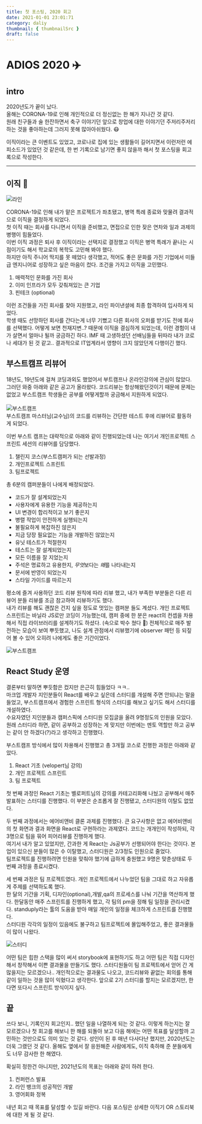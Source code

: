```yaml
---
title: 첫 포스팅, 2020 회고
date: 2021-01-01 23:01:71
category: daliy
thumbnail: { thumbnailSrc }
draft: false
---
```


# ADIOS 2020 :airplane:

## intro

2020년도가 끝이 났다. <br/> 올해는 CORONA-19로 인해 개인적으로 더 정신없는 한 해가 지나간 것 같다.<br/> 원래 친구들과 술 한잔하면서 축구 이야기던 앞으로 창업에 대한 이야기던 주저리주저리 하는 것을 좋아하는데 그러지 못해 많아아쉬웠다. :mask:

이직이라는 큰 이벤트도 있었고, 코로나로 집에 있는 생활들이 길어지면서 이런저런 에피소드가 있었던 것 같은데, 한 번 기록으로 남기면 좋지 않을까 해서 첫 포스팅을 회고록으로 작성한다.

---

## 이직 :boxing_glove:

![라인](../../assets/line.jpeg)

CORONA-19로 인해 내가 맡은 프로젝트가 좌초됐고, 병역 특례 종료와 맞물려 결과적으로 이직을 결정하게 되었다. <br/>
첫 이직 때는 회사를 다니면서 이직을 준비했고, 면접으로 인한 잦은 연차와 일과 과제의 병행이 힘들었다. <br/>
이번 이직 과정은 퇴사 후 이직이라는 선택지로 결정했고 이직은 병역 특례가 끝나는 시점이기도 해서 학교로의 복학도 고민해 봐야 했다. <br/>
하지만 아직 주니어 딱지를 못 떼었다 생각했고, 적어도 좋은 문화를 가진 기업에서 미들급 엔지니어로 성장하고 싶은 마음이 컸다.
조건을 가지고 이직을 고민했다.

1. 매력적인 문화를 가진 회사
2. 이미 인프라가 모두 갖춰져있는 큰 기업
3. 핀테크 (optional)

이런 조건들을 가진 회사를 찾아 지원했고, 라인 파이낸셜에 최종 합격하여 입사하게 되었다. <br/> 학생 때도 선망하던 회사를 간다는게 너무 기뻤고 다른 회사의 오퍼를 받기도 전에 회사를 선택했다.
어떻게 보면 천재지변..? 때문에 이직을 결심하게 되었는데, 이런 경험이 내가 살면서 얼마나 될까 궁금하긴 하다. IMF 때 고생하셨던 선배님들을 뒤따라 내가 코로나 세대가 된 것 같고.. 결과적으로 IT업계라서 영향이 크지 않았던게 다행이긴 했다.

## 부스트캠프 리뷰어

18년도, 19년도에 걸쳐 코딩과외도 했었어서 부트캠프나 온라인강의에 관심이 많았다. <br/>
그러던 와중 아래와 같은 공고가 올라왔다. 코드리뷰는 항상해왔던것이기 때문에 문제는 없었고 부스트캠프 학생들은 공부를 어떻게할까 궁금해서 지원하게 되었다.
<br/> <br/>
![부스트캠프](../../assets/boostcamp.png)
<br/>
부스트캠프 마스터님(교수님)의 코드를 리뷰하는 간단한 테스트 후에 리뷰어로 활동하게 되었다.

이번 부스트 캠프는 대략적으로 아래와 같이 진행되었는데 나는 여기서 개인프로젝트 스프린트 세션의 리뷰어를 담당했다.

1. 챌린지 코스(부스트캠퍼가 되는 선발과정)
2. 개인프로젝트 스프린트
3. 팀프로젝트

총 6분의 캠퍼분들이 나에게 배정되었다.

- 코드가 잘 설계되었는지
- 사용자에게 유용한 기능을 제공하는지
- UI 변경이 합리적이고 보기 좋은지
- 병렬 작업이 안전하게 실행되는지
- 불필요하게 복잡하진 않은지
- 지금 당장 필요없는 기능을 개발하진 않았는지
- 유닛 테스트가 적절한지
- 테스트는 잘 설계되었는지
- 모든 이름을 잘 지었는지
- 주석은 명료하고 유용한지, *무엇*보다는 *왜*를 나타내는지
- 문서에 반영이 되었는지
- 스타일 가이드를 따르는지

평소에 즐겨 사용하던 코드 리뷰 원칙에 따라 리뷰 했고, 내가 부족한 부분들은 다른 리뷰어 분들 리뷰를 조금 참고하여 리뷰하기도 했다. <br/>
내가 리뷰를 해도 괜찮은 건지 싶을 정도로 멋있는 캠퍼분 들도 계셨다. 개인 프로젝트 스프린트는 바닐라 JS로만 코딩이 가능했는데, 캠퍼 중에 한 분은 react의 컨셉을 차용해서 직접 라이브러리를 설계하기도 하셨다. (속으로 박수 쳤다 :clap:)
전체적으로 매주 발전하는 모습이 보여 뿌듯했고, 나도 설계 관점에서 리뷰했기에 observer 패턴 등 되짚어 볼 수 있어 오히려 나에게도 좋은 기간이었다.

![부스트캠프](../../assets/review.png)

## React Study 운영

결론부터 말하면 뿌듯함은 컸지만 은근히 힘들었다 ㅋㅋ.. <br/>
마크업 개발자 지인분들이 React를 배우고 싶은데 스터디를 개설해 주면 안되냐는 말을 들었고, 부스트캠프에서 경험한 스프린트 형식의 스터디를 해보고 싶기도 해서 스터디를 개설하였다. <br/>
수요자였던 지인분들과 캠퍼스픽에 스터디원 모집글을 올려 9명정도의 인원을 모았다. <br/>
원래 스터디라 하면, 같이 공부하고 성장하는 게 맞지만 이번에는 멘토 역할만 하고 공부는 같이 안 하겠다(?)라고 생각하고 진행했다. <br/>

부스트캠프 방식에서 많이 차용해서 진행했고 총 3개월 코스로 진행한 과정은 아래와 같았다.

1. React 기초 (velopert님 강의)
2. 개인 프로젝트 스프린트
3. 팀 프로젝트

첫 번째 과정인 React 기초는 벨로퍼트님의 강의를 카테고리화해 나눴고 공부해서 매주 발표하는 스터디를 진행했다.
이 부분은 순조롭게 잘 진행됐고, 스터디원의 이탈도 없었다.

두 번째 과정에서는 에어비앤비 클론 과제를 진행했다. 큰 요구사항은 없고 에어비앤비의 첫 화면과 결과 화면을 React로 구현하라는 과제였다. 코드는 개개인이 작성하되, 각 3명으로 팀을 묶어 피어리뷰를 진행하게 했다. <br/>
여기서 내가 알고 있었지만, 간과한 게 React는 Js공부가 선행되어야 한다는 것이다. 본업이 있으신 분들이 많은 수 이탈했고, 스터디원은 2/3정도 인원으로 줄었다. <br/>
팀프로젝트를 진행하려면 인원을 맞춰야 했기에 급하게 충원했고 9명은 맞춘상태로 두번째 과정을 종료시켰다.

세 번째 과정은 팀 프로젝트였다. 개인 프로젝트에서 나누었던 팀을 그대로 하고 자유롭게 주제를 선택하도록 했다. <br/>
한 달의 기간을 기획, 디자인(optional),개발,qa의 프로세스를 나눠 기간을 역산하게 했다. 한달동안 매주 스프린트를 진행하게 했고, 각 팀의 pm을 정해 팀 일정을 관리시켰다. standuply라는 툴의 도움을 받아 매일 개인의 일정을 체크하게 스프린트를 진행했다. <br/>
스터디원 각각의 일정이 있음에도 불구하고 팀프로젝트에 몰입해주었고, 좋은 결과물들이 많이 나왔다.

![스터디](../../assets/study.png)

어떤 팀은 힙한 스택을 많이 써서 storybook에 표현하기도 하고 어떤 팀은 직접 디자인해서 창작해서 이쁜 결과물을 만들기도 했다.
스터디원들이 팀 프로젝트에서 얻어 간 게 많을지는 모르겠으나.. 개인적으로는 결과물도 나오고, 코드리뷰와 끝없는 회의를 통해 같이 일하는 것을 많이 익혔다고 생각한다.
앞으로 2기 스터디를 할지는 모르겠지만, 한다면 또다시 스프린트 방식이지 싶다.

## 끝

쓰다 보니, 기록인지 회고인지.. 했던 일을 나열하게 되는 것 같다. 이렇게 하는지는 잘 모르겠으나 첫 회고를 해보니 한 해를 되돌아 보고 다음 해에는 어떤 목표를 달성할까 고민하는 것만으로도 의미 있는 것 같다.
성인이 된 후 매년 다사다난 했지만, 2020년도는 더욱 그랬던 것 같다. 올해도 옆에서 잘 응원해준 사람에게도, 이직 축하해 준 분들에게도 너무 감사한 한 해였다.

확실히 정한건 아니지만, 2021년도의 목표는 아래와 같이 하려 한다.

1. 컨퍼런스 발표
2. 라인 뱅크의 성공적인 개발
3. 영어회화 정복

내년 회고 때 목표를 달성할 수 있길 바란다. 다음 포스팅은 상세한 이직기 OR 스토리북에 대한 게 될 것 같다.
